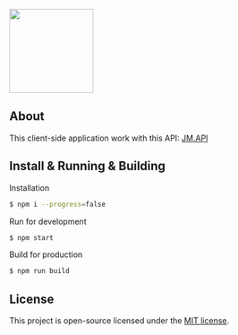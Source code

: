 <p><img src="http://prom.jetmix.su/assets/i/logo.svg" width="150"></p>

## About
This client-side application work with this API: [JM.API](https://github.com/yarastqt/api)

## Install & Running & Building
Installation
```sh
$ npm i --progress=false
```
Run for development
```sh
$ npm start
```
Build for production
```sh
$ npm run build
```

## License
This project is open-source licensed under the [MIT license](http://opensource.org/licenses/MIT).